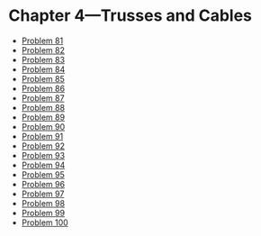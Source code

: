 # Chapter 4—Trusses and Cables #

* [Problem 81][]
* [Problem 82][]
* [Problem 83][]
* [Problem 84][]
* [Problem 85][]
* [Problem 86][]
* [Problem 87][]
* [Problem 88][]
* [Problem 89][]
* [Problem 90][]
* [Problem 91][]
* [Problem 92][]
* [Problem 93][]
* [Problem 94][]
* [Problem 95][]
* [Problem 96][]
* [Problem 97][]
* [Problem 98][]
* [Problem 99][]
* [Problem 100][]

[Problem 81]: problem081.html
[Problem 82]: problem082.html
[Problem 83]: problem083.html
[Problem 84]: problem084.html
[Problem 85]: problem085.html
[Problem 86]: problem086.html
[Problem 87]: problem087.html
[Problem 88]: problem088.html
[Problem 89]: problem089.html
[Problem 90]: problem090.html
[Problem 91]: problem091.html
[Problem 92]: problem092.html
[Problem 93]: problem093.html
[Problem 94]: problem094.html
[Problem 95]: problem095.html
[Problem 96]: problem096.html
[Problem 97]: problem097.html
[Problem 98]: problem098.html
[Problem 99]: problem099.html
[Problem 100]: problem100.html

